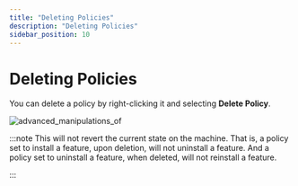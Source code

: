 ```yaml
---
title: "Deleting Policies"
description: "Deleting Policies"
sidebar_position: 10
---
```


# Deleting Policies

You can delete a policy by right-clicking it and selecting **Delete Policy**.

![advanced_manipulations_of](/images/endpointpolicymanager/feature/advanced/advanced_manipulations_of.webp)

:::note
This will not revert the current state on the machine. That is, a policy set to install a
feature, upon deletion, will not uninstall a feature. And a policy set to uninstall a feature, when
deleted, will not reinstall a feature.

:::
